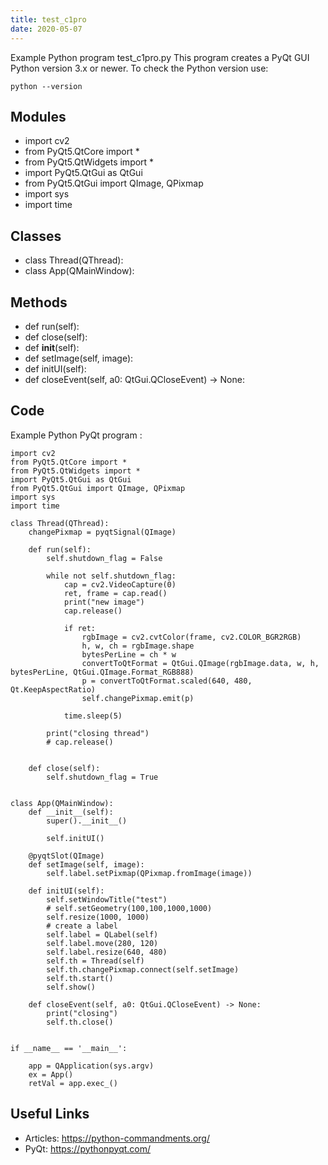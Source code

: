 ```yaml
---
title: test_c1pro
date: 2020-05-07
---
```

Example Python program test_c1pro.py
This program creates a PyQt GUI
Python version 3.x or newer.
To check the Python version use:

    python --version

## Modules

* import cv2
* from PyQt5.QtCore import *
* from PyQt5.QtWidgets import *
* import PyQt5.QtGui as QtGui
* from PyQt5.QtGui import QImage, QPixmap
* import sys
* import time

## Classes

* class Thread(QThread):
* class App(QMainWindow):

## Methods

* def run(self):
* def close(self):
* def __init__(self):
* def setImage(self, image):
* def initUI(self):
* def closeEvent(self, a0: QtGui.QCloseEvent) -> None:

## Code

Example Python PyQt program :

    import cv2
    from PyQt5.QtCore import *
    from PyQt5.QtWidgets import *
    import PyQt5.QtGui as QtGui
    from PyQt5.QtGui import QImage, QPixmap
    import sys
    import time
    
    class Thread(QThread):
        changePixmap = pyqtSignal(QImage)
    
        def run(self):
            self.shutdown_flag = False
    
            while not self.shutdown_flag:
                cap = cv2.VideoCapture(0)
                ret, frame = cap.read()
                print("new image")
                cap.release()
    
                if ret:
                    rgbImage = cv2.cvtColor(frame, cv2.COLOR_BGR2RGB)
                    h, w, ch = rgbImage.shape
                    bytesPerLine = ch * w
                    convertToQtFormat = QtGui.QImage(rgbImage.data, w, h, bytesPerLine, QtGui.QImage.Format_RGB888)
                    p = convertToQtFormat.scaled(640, 480, Qt.KeepAspectRatio)
                    self.changePixmap.emit(p)
    
                time.sleep(5)
    
            print("closing thread")
            # cap.release()
    
    
        def close(self):
            self.shutdown_flag = True
    
    
    class App(QMainWindow):
        def __init__(self):
            super().__init__()
    
            self.initUI()
    
        @pyqtSlot(QImage)
        def setImage(self, image):
            self.label.setPixmap(QPixmap.fromImage(image))
    
        def initUI(self):
            self.setWindowTitle("test")
            # self.setGeometry(100,100,1000,1000)
            self.resize(1000, 1000)
            # create a label
            self.label = QLabel(self)
            self.label.move(280, 120)
            self.label.resize(640, 480)
            self.th = Thread(self)
            self.th.changePixmap.connect(self.setImage)
            self.th.start()
            self.show()
    
        def closeEvent(self, a0: QtGui.QCloseEvent) -> None:
            print("closing")
            self.th.close()
    
    
    if __name__ == '__main__':
    
        app = QApplication(sys.argv)
        ex = App()
        retVal = app.exec_()
    
    

## Useful Links

- Articles: https://python-commandments.org/
- PyQt: https://pythonpyqt.com/
